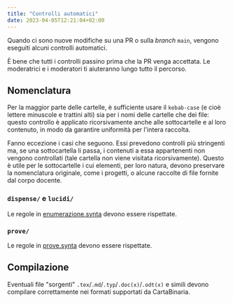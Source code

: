 ```yaml
---
title: "Controlli automatici"
date: 2023-04-05T12:21:04+02:00
---
```


Quando ci sono nuove modifiche su una PR o sulla _branch_ `main`, vengono
eseguiti alcuni controlli automatici.

È bene che tutti i controlli passino prima che la PR venga accettata. Le
moderatrici e i moderatori ti aiuteranno lungo tutto il percorso.

## Nomenclatura

Per la maggior parte delle cartelle, è sufficiente usare il `kebab-case` (e
cioè lettere minuscole e trattini alti) sia per i nomi delle cartelle che
dei file: questo controllo è applicato ricorsivamente anche alle sottocartelle
e al loro contenuto, in modo da garantire uniformità per l'intera raccolta.

Fanno eccezione i casi che seguono. Essi prevedono controlli più stringenti ma,
se una sottocartella li passa, i contenuti a essa appartenenti non vengono
controllati (tale cartella non viene visitata ricorsivamente). Questo è utile
per le sottocartelle i cui elementi, per loro natura, devono preservare la
nomenclatura originale, come i progetti, o alcune raccolte di file fornite dal
corpo docente.

### `dispense/` e `lucidi/`

Le regole in
[enumerazione.synta](https://github.com/cartabinaria/config/blob/main/enumerazione.synta)
devono essere rispettate.

### `prove/`

Le regole in
[prove.synta](https://github.com/cartabinaria/config/blob/main/prove.synta)
devono essere rispettate.

## Compilazione

Eventuali file "sorgenti" `.tex`/`.md`/`.typ`/`.doc(x)`/`.odt(x)` e simili
devono compilare correttamente nei formati supportati da CartaBinaria.
